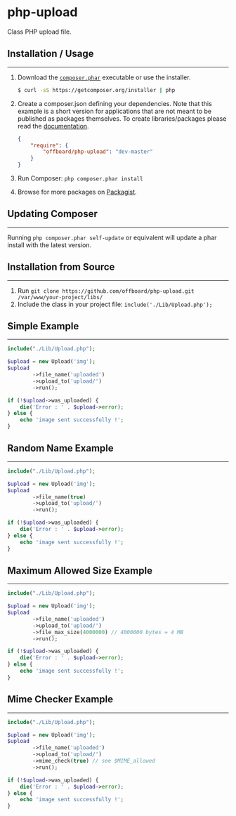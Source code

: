 php-upload
==========

Class PHP upload file.

## Installation / Usage
-----------------

1. Download the [`composer.phar`](https://getcomposer.org/composer.phar) executable or use the installer.

    ``` sh
    $ curl -sS https://getcomposer.org/installer | php
    ```
    
2. Create a composer.json defining your dependencies. Note that this example is
a short version for applications that are not meant to be published as packages
themselves. To create libraries/packages please read the
[documentation](http://getcomposer.org/doc/02-libraries.md).

    ``` json
    {
        "require": {  
            "offboard/php-upload": "dev-master"
        }
    }
    ```
3. Run Composer: `php composer.phar install`
4. Browse for more packages on [Packagist](https://packagist.org).

## Updating Composer
-----------------

Running `php composer.phar self-update` or equivalent will update a phar
install with the latest version.

## Installation from Source
------------------------

1. Run `git clone https://github.com/offboard/php-upload.git /var/www/your-project/libs/`
3. Include the class in your project file: `include('./Lib/Upload.php');`


## Simple Example
-----------------
```php
include("./Lib/Upload.php");

$upload = new Upload('img');
$upload
        ->file_name('uploaded')
        ->upload_to('upload/')
        ->run();

if (!$upload->was_uploaded) {
    die('Error : ' . $upload->error);
} else {
    echo 'image sent successfully !';
}
```

## Random Name Example
-----------------
```php
include("./Lib/Upload.php");

$upload = new Upload('img');
$upload
        ->file_name(true)
        ->upload_to('upload/')
        ->run();

if (!$upload->was_uploaded) {
    die('Error : ' . $upload->error);
} else {
    echo 'image sent successfully !';
}
```

## Maximum Allowed Size Example
-----------------
```php
include("./Lib/Upload.php");

$upload = new Upload('img');
$upload
        ->file_name('uploaded')
        ->upload_to('upload/')
        ->file_max_size(4000000) // 4000000 bytes = 4 MB
        ->run();

if (!$upload->was_uploaded) {
    die('Error : ' . $upload->error);
} else {
    echo 'image sent successfully !';
}
```

## Mime Checker Example
-----------------
```php
include("./Lib/Upload.php");

$upload = new Upload('img');
$upload
        ->file_name('uploaded')
        ->upload_to('upload/')
        ->mime_check(true) // see $MIME_allowed
        ->run();

if (!$upload->was_uploaded) {
    die('Error : ' . $upload->error);
} else {
    echo 'image sent successfully !';
}
```

